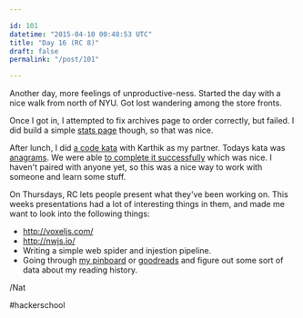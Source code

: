 ```yaml
---

id: 101
datetime: "2015-04-10 00:48:53 UTC"
title: "Day 16 (RC 8)"
draft: false
permalink: "/post/101"

---
```


Another day, more feelings of unproductive-ness. Started the day with a nice walk from north of NYU. Got lost wandering among the store fronts.
 
Once I got in, I attempted to fix archives page to order correctly, but failed. I did build a simple [stats page](/stats) though, so that was nice.

After lunch, I did [a code kata](https://en.wikipedia.org/wiki/Kata_%programming%) with Karthik as my partner. Todays kata was [anagrams](http://codekata.com/kata/kata06-anagrams/). We were able [to complete it successfully](https://gist.github.com/icco/187b9f49b0230c56811d) which was nice. I haven't paired with anyone yet, so this was a nice way to work with someone and learn some stuff.

On Thursdays, RC lets people present what they've been working on. This weeks presentations had a lot of interesting things in them, and made me want to look into the following things:

 - http://voxeljs.com/
 - http://nwjs.io/
 - Writing a simple web spider and injestion pipeline.
 - Going through [my pinboard](https://pinboard.in/u:icco) or [goodreads](https://www.goodreads.com/user/show/12680-nat) and figure out some sort of data about my reading history.

/Nat

#hackerschool

